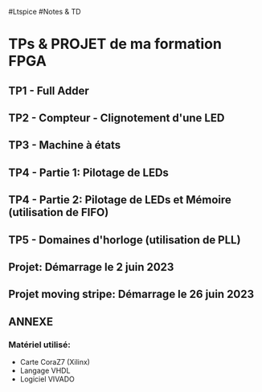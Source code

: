 #Ltspice 
#Notes & TD

# TPs & PROJET de ma formation FPGA

## TP1 - Full Adder
## TP2 - Compteur - Clignotement d'une LED
## TP3 - Machine à états
## TP4 - Partie 1: Pilotage de LEDs
## TP4 - Partie 2: Pilotage de LEDs et Mémoire (utilisation de FIFO)
## TP5 - Domaines d'horloge (utilisation de PLL)
## Projet: Démarrage le 2 juin 2023
## Projet moving stripe: Démarrage le 26 juin 2023

## ANNEXE
### Matériel utilisé:
* Carte CoraZ7 (Xilinx)
* Langage VHDL
* Logiciel VIVADO
